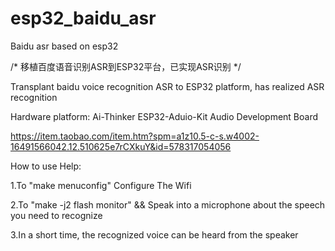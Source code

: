 # esp32_baidu_asr
Baidu asr based on esp32

/* 移植百度语音识别ASR到ESP32平台，已实现ASR识别 */

Transplant baidu voice recognition ASR to ESP32 platform, has realized ASR recognition


Hardware platform: Ai-Thinker ESP32-Aduio-Kit Audio Development Board

https://item.taobao.com/item.htm?spm=a1z10.5-c-s.w4002-16491566042.12.510625e7rCXkuY&id=578317054056


How to use Help:

1.To "make menuconfig" Configure The Wifi 

2.To "make -j2 flash monitor" && Speak into a microphone about the speech you need to recognize

3.In a short time, the recognized voice can be heard from the speaker
